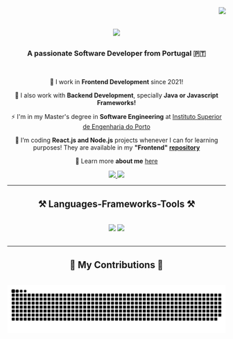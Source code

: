 <img align="right" src="https://visitor-badge.laobi.icu/badge?page_id=IreneCanelas.IreneCanelas" />

<h1 align="center">
    <img src="https://readme-typing-svg.herokuapp.com/?font=Righteous&color=E6D7FF&size=35&center=true&vCenter=true&width=500&height=70&duration=4000&lines=Hi+There!+👋;+I'm+Irene+Canelas!;" />
</h1>

<h3 align="center">A passionate Software Developer from Portugal 🇵🇹</h3>

<br/>

<div align="center">
 
 🔭 I work in **Frontend Development** since 2021!

 🔭 I also work with **Backend Development**, specially **Java or Javascript Frameworks!**

 ⚡ I'm in my Master's degree in **Software Engineering** at [Instituto Superior de Engenharia do Porto](https://www.isep.ipp.pt/Course/Course/87)
 
 🌱 I’m coding **React.js and Node.js** projects whenever I can for learning purposes! They are available in my **"Frontend" [repository](https://github.com/IreneCanelas/Frontend)**

💬 Learn more **about me** [here](https://www.linkedin.com/in/ireneccanelas/)

 </div>
 
<div align="center"> 
  <a href="mailto:irenecanelas10@gmail.com">
    <img src="https://img.shields.io/badge/Gmail-333333?style=for-the-badge&logo=gmail&logoColor=red" />
  </a>
  <a href="https://linkedin.com/in/ireneccanelas" target="_blank">
    <img src="https://img.shields.io/badge/LinkedIn-0077B5?style=for-the-badge&logo=linkedin&logoColor=white" target="_blank" />
  </a>
</div>

 <hr/>
 
<h2 align="center">⚒️ Languages-Frameworks-Tools ⚒️</h2>
<br/>
<div align="center">
    <img src="https://skillicons.dev/icons?i=javascript,typescript,angular,react,mysql,html,css,vscode,bitbucket,figma" />
    <img src="https://skillicons.dev/icons?i=java,maven,nodejs,python,jenkins" /><br>
</div>

<br/>
<hr/>

<div align="center">
  <h2>🐍 My Contributions 🐍</h2>
  <br>
  <img alt="snake eating my contributions" src="https://raw.githubusercontent.com/IreneCanelas/IreneCanelas/output/github-contribution-grid-snake.svg" />
  
  <br/><br/><br/>
</div>
